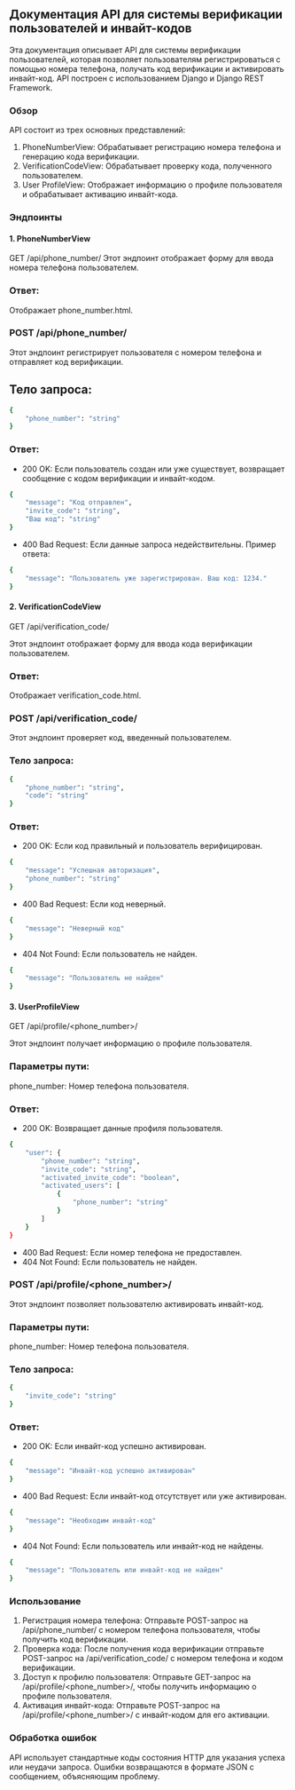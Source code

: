 ## Документация API для системы верификации пользователей и инвайт-кодов
Эта документация описывает API для системы верификации пользователей, которая позволяет пользователям регистрироваться с помощью номера телефона, получать код верификации и активировать инвайт-код. API построен с использованием Django и Django REST Framework.

### Обзор
API состоит из трех основных представлений:

1. PhoneNumberView: Обрабатывает регистрацию номера телефона и генерацию кода верификации.
2. VerificationCodeView: Обрабатывает проверку кода, полученного пользователем.
3. User ProfileView: Отображает информацию о профиле пользователя и обрабатывает активацию инвайт-кода.
### Эндпоинты
#### 1. PhoneNumberView
GET /api/phone_number/
Этот эндпоинт отображает форму для ввода номера телефона пользователем.

### Ответ:

Отображает phone_number.html.

### POST /api/phone_number/
Этот эндпоинт регистрирует пользователя с номером телефона и отправляет код верификации.

## Тело запроса:
```bash
{
    "phone_number": "string"
}
```
### Ответ:

- 200 OK: Если пользователь создан или уже существует, возвращает сообщение с кодом верификации и инвайт-кодом.
```bash
{
    "message": "Код отправлен",
    "invite_code": "string",
    "Ваш код": "string"
}
```
- 400 Bad Request: Если данные запроса недействительны.
Пример ответа:
```bash
{
    "message": "Пользователь уже зарегистрирован. Ваш код: 1234."
}
``` 

#### 2. VerificationCodeView
GET /api/verification_code/

Этот эндпоинт отображает форму для ввода кода верификации пользователем.

### Ответ:

Отображает verification_code.html.

### POST /api/verification_code/
Этот эндпоинт проверяет код, введенный пользователем.

### Тело запроса:
```bash
{
    "phone_number": "string",
    "code": "string"
}
```
### Ответ:

- 200 OK: Если код правильный и пользователь верифицирован.
```bash
{
    "message": "Успешная авторизация",
    "phone_number": "string"
}
```
- 400 Bad Request: Если код неверный.
```bash
{
    "message": "Неверный код"
}
```
- 404 Not Found: Если пользователь не найден.
```bash
{
    "message": "Пользователь не найден"
}
```
#### 3. UserProfileView
GET /api/profile/<phone_number>/

Этот эндпоинт получает информацию о профиле пользователя.

### Параметры пути:

phone_number: Номер телефона пользователя.

### Ответ:

- 200 OK: Возвращает данные профиля пользователя.
```bash
{
    "user": {
        "phone_number": "string",
        "invite_code": "string",
        "activated_invite_code": "boolean",
        "activated_users": [
            {
                "phone_number": "string"
            }
        ]
    }
}
``` 
- 400 Bad Request: Если номер телефона не предоставлен.
- 404 Not Found: Если пользователь не найден.

### POST /api/profile/<phone_number>/
Этот эндпоинт позволяет пользователю активировать инвайт-код.

### Параметры пути:

phone_number: Номер телефона пользователя.

### Тело запроса:
```bash
{
    "invite_code": "string"
}
```
### Ответ:

- 200 OK: Если инвайт-код успешно активирован.
```bash
{
    "message": "Инвайт-код успешно активирован"
}
```
- 400 Bad Request: Если инвайт-код отсутствует или уже активирован.
```bash
{
    "message": "Необходим инвайт-код"
}
```
- 404 Not Found: Если пользователь или инвайт-код не найдены.
```bash
{
    "message": "Пользователь или инвайт-код не найден"
}
```
### Использование
1. Регистрация номера телефона: Отправьте POST-запрос на /api/phone_number/ с номером телефона пользователя, чтобы получить код верификации.
2. Проверка кода: После получения кода верификации отправьте POST-запрос на /api/verification_code/ с номером телефона и кодом верификации.
3. Доступ к профилю пользователя: Отправьте GET-запрос на /api/profile/<phone_number>/, чтобы получить информацию о профиле пользователя.
4. Активация инвайт-кода: Отправьте POST-запрос на /api/profile/<phone_number>/ с инвайт-кодом для его активации.
### Обработка ошибок
API использует стандартные коды состояния HTTP для указания успеха или неудачи запроса. Ошибки возвращаются в формате JSON с сообщением, объясняющим проблему.